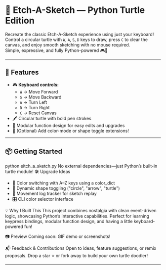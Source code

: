# 🐢 Etch-A-Sketch — Python Turtle Edition

Recreate the classic Etch-A-Sketch experience using just your keyboard!  
Control a circular turtle with `W`, `A`, `S`, `D` keys to draw, press `C` to clear the canvas, and enjoy smooth sketching with no mouse required.  
Simple, expressive, and fully Python-powered 🎮🎨

---

## 🚀 Features
- 🎮 **Keyboard controls:**
  - `W` → Move Forward  
  - `S` → Move Backward  
  - `A` → Turn Left  
  - `D` → Turn Right  
  - `C` → Reset Canvas  
- 🖋️ Circular turtle with bold pen strokes
- 🔌 Modular function design for easy edits and upgrades
- 🌈 (Optional) Add color-mode or shape toggle extensions!

---

## 📦 Getting Started

python eitch_a_sketch.py
No external dependencies—just Python’s built-in turtle module!
🛠️ Upgrade Ideas
- 🧁 Color switching with A–Z keys using a color_dict
- 🔄 Dynamic shape toggling ("circle", "arrow", "turtle")
- 📜 Movement log tracker for sketch replay
- 🎛️ CLI color selector interface

💡 Why I Built This
This project combines nostalgia with clean event-driven logic, showcasing Python’s interactive capabilities. Perfect for learning keypress bindings, modular function design, and having a little keyboard-powered fun!

📷 Preview
Coming soon: GIF demo or screenshots!

📬 Feedback & Contributions
Open to ideas, feature suggestions, or remix proposals. Drop a star ⭐ or fork away to build your own turtle doodler!

---


